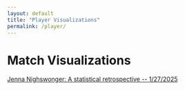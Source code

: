 ```yaml
---
layout: default
title: "Player Visualizations"
permalink: /player/
---
```


# Match Visualizations

[Jenna Nighswonger: A statistical retrospective -- 1/27/2025](nighswonger.html)
